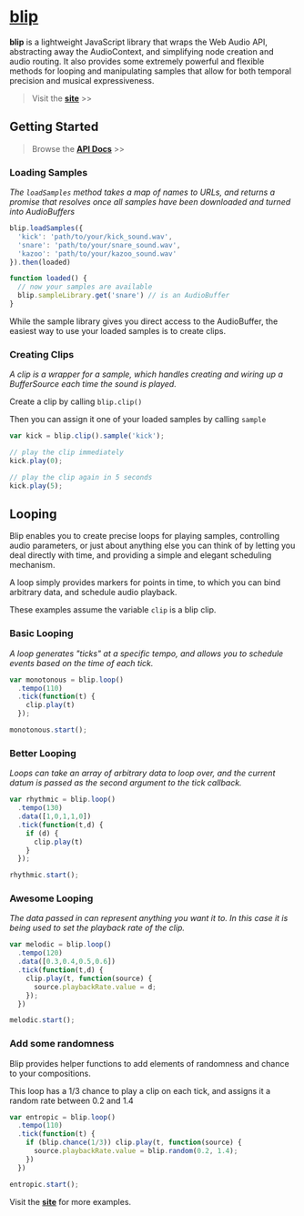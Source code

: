 # [blip](http://jshanley.github.io/blip/)

**blip** is a lightweight JavaScript library that wraps the Web Audio API, abstracting away the AudioContext, and simplifying node creation and audio routing. It also provides some extremely powerful and flexible methods for looping and manipulating samples that allow for both temporal precision and musical expressiveness.

> Visit the [**site**](http://jshanley.github.io/blip/) >>

## Getting Started

> Browse the [**API Docs**](https://github.com/jshanley/blip/wiki/API-Documentation) >>

### Loading Samples

*The `loadSamples` method takes a map of names to URLs, and returns a promise that resolves once all samples have been downloaded and turned into AudioBuffers*

``` javascript
blip.loadSamples({
  'kick': 'path/to/your/kick_sound.wav',
  'snare': 'path/to/your/snare_sound.wav',
  'kazoo': 'path/to/your/kazoo_sound.wav'
}).then(loaded)

function loaded() {
  // now your samples are available
  blip.sampleLibrary.get('snare') // is an AudioBuffer
}
```

While the sample library gives you direct access to the AudioBuffer, the easiest way to use your loaded samples is to create clips.

### Creating Clips

*A clip is a wrapper for a sample, which handles creating and wiring up a BufferSource each time the sound is played.*

Create a clip by calling `blip.clip()`

Then you can assign it one of your loaded samples by calling `sample`

``` javascript
var kick = blip.clip().sample('kick');

// play the clip immediately
kick.play(0);

// play the clip again in 5 seconds
kick.play(5);
```

## Looping

Blip enables you to create precise loops for playing samples, controlling audio parameters, or just about anything else you can think of by letting you deal directly with time, and providing a simple and elegant scheduling mechanism.

A loop simply provides markers for points in time, to which you can bind arbitrary data, and schedule audio playback.

These examples assume the variable `clip` is a blip clip.

### Basic Looping

*A loop generates "ticks" at a specific tempo, and allows you to schedule events based on the time of each tick.*
``` javascript
var monotonous = blip.loop()
  .tempo(110)
  .tick(function(t) {
    clip.play(t)
  });

monotonous.start();
```

### Better Looping

*Loops can take an array of arbitrary data to loop over, and the current datum is passed as the second argument to the tick callback.*

``` javascript
var rhythmic = blip.loop()
  .tempo(130)
  .data([1,0,1,1,0])
  .tick(function(t,d) {
    if (d) {
      clip.play(t)
    }
  });

rhythmic.start();
```

### Awesome Looping

*The data passed in can represent anything you want it to. In this case it is being used to set the playback rate of the clip.*

``` javascript
var melodic = blip.loop()
  .tempo(120)
  .data([0.3,0.4,0.5,0.6])
  .tick(function(t,d) {
    clip.play(t, function(source) {
      source.playbackRate.value = d;
    });
  })

melodic.start();
```

### Add some randomness

Blip provides helper functions to add elements of randomness and chance to your compositions.

This loop has a 1/3 chance to play a clip on each tick, and assigns it a random rate between 0.2 and 1.4

``` javascript
var entropic = blip.loop()
  .tempo(110)
  .tick(function(t) {
    if (blip.chance(1/3)) clip.play(t, function(source) {
      source.playbackRate.value = blip.random(0.2, 1.4);
    })
  })

entropic.start();
```

Visit the [**site**](http://jshanley.github.io/blip/) for more examples.
